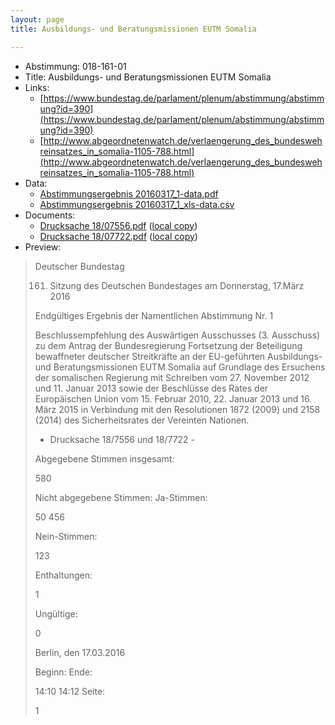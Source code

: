 ```yaml
---
layout: page
title: Ausbildungs- und Beratungsmissionen EUTM Somalia

---
```


* Abstimmung: 018-161-01
* Title: Ausbildungs- und Beratungsmissionen EUTM Somalia
* Links: 
    * [https://www.bundestag.de/parlament/plenum/abstimmung/abstimmung?id=390](https://www.bundestag.de/parlament/plenum/abstimmung/abstimmung?id=390)
    * [http://www.abgeordnetenwatch.de/verlaengerung_des_bundeswehreinsatzes_in_somalia-1105-788.html](http://www.abgeordnetenwatch.de/verlaengerung_des_bundeswehreinsatzes_in_somalia-1105-788.html)
* Data: 
    * [Abstimmungsergebnis 20160317_1-data.pdf](/abstimmungsliste/20160317_1-data.pdf)
    * [Abstimmungsergebnis 20160317_1_xls-data.csv](/abstimmungsliste/analyses/20160317_1_xls-data.csv)
* Documents: 
    * [Drucksache 18/07556.pdf](http://dip21.bundestag.de/dip21/btd/18/075/1807556.pdf) ([local copy](/abstimmungsdaten/018-161-01/1807556.pdf))
    * [Drucksache 18/07722.pdf](http://dip21.bundestag.de/dip21/btd/18/077/1807722.pdf) ([local copy](/abstimmungsdaten/018-161-01/1807722.pdf))
* Preview: 
> Deutscher Bundestag
> 
> 161. Sitzung des Deutschen Bundestages
> am Donnerstag, 17.März 2016
> 
> Endgültiges Ergebnis der Namentlichen Abstimmung Nr. 1
> 
> Beschlussempfehlung des Auswärtigen Ausschusses (3. Ausschuss) zu dem Antrag der
> Bundesregierung
> Fortsetzung der Beteiligung bewaffneter deutscher Streitkräfte an der EU-geführten
> Ausbildungs- und Beratungsmissionen EUTM Somalia auf Grundlage des Ersuchens der
> somalischen Regierung mit Schreiben vom 27. November 2012 und 11. Januar 2013 sowie
> der Beschlüsse des Rates der Europäischen Union vom 15. Februar 2010, 22. Januar 2013
> und 16. März 2015 in Verbindung mit den Resolutionen 1872 (2009) und 2158 (2014) des
> Sicherheitsrates der Vereinten Nationen.
> - Drucksache 18/7556 und 18/7722 -
> 
> Abgegebene Stimmen insgesamt:
> 
> 580
> 
> Nicht abgegebene Stimmen:
> Ja-Stimmen:
> 
> 50
> 456
> 
> Nein-Stimmen:
> 
> 123
> 
> Enthaltungen:
> 
> 1
> 
> Ungültige:
> 
> 0
> 
> Berlin, den 17.03.2016
> 
> Beginn:
> Ende:
> 
> 14:10
> 14:12
> Seite:
> 
> 1
> 
> 
